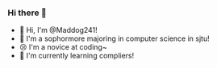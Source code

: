 ### Hi there 👋

- 🐶 Hi, I'm @Maddog241!
- 📙 I'm a sophormore majoring in computer science in sjtu! 
- 😢 I'm a novice at coding~
- 🚀 I'm currently learning compliers!
